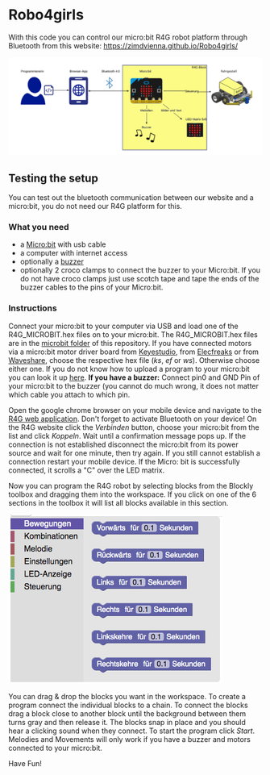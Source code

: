 # Robo4girls

With this code you can control our micro:bit R4G robot platform through Bluetooth from this website: https://zimdvienna.github.io/Robo4girls/

![R4G System overview](Dokumentation/Diagramme/r4g_system_overview.png)

## Testing the setup 
You can test out the bluetooth communication between our website and a micro:bit, you do not need our R4G platform for this.

### What you need
+ a [Micro:bit](https://microbit.org) with usb cable
+ a computer with internet access
+ optionally a [buzzer](https://de.wikipedia.org/wiki/Summer_(Elektronik))
+ optionally 2 croco clamps to connect the buzzer to your Micro:bit. If you do not have croco clamps just use scotch tape and tape the ends of the buzzer cables to the pins of your Micro:bit.

### Instructions

Connect your micro:bit to your computer via USB and load one of the R4G_MICROBIT.hex files on to your micro:bit. The R4G_MICROBIT.hex files are in the [microbit folder](microbit) of this repository. If you have connected motors via a micro:bit motor driver board from [Keyestudio](https://wiki.keyestudio.com/Ks0308_keyestudio_Motor_Drive_Breakout_Board_for_micro_bit), from [Elecfreaks](https://www.instructables.com/id/Elecfreaks-Motorbit-User-Guide/) or from [Waveshare](https://www.waveshare.com/wiki/Motor_Driver_for_micro:bit), choose the respective hex file (<i>ks</i>, <i>ef</i> or <i>ws</i>). Otherwise choose either one. If you do not know how to upload a program to your micro:bit you can look it up [here](https://makecode.microbit.org/device/usb).
<b>If you have a buzzer:</b>
Connect pin0 and GND Pin of your micro:bit to the buzzer (you cannot do much wrong, it does not matter which cable you attach to which pin.

Open the google chrome browser on your mobile device and navigate to the [R4G web application](https://zimdvienna.github.io/Robo4girls/). Don't forget to activate Bluetooth on your device! 
On the R4G website click the <i>Verbinden</i> button, choose your micro:bit from the list and click <i>Koppeln</i>. Wait until a confirmation message pops up. If the connection is not established disconnect the micro:bit from its power source and wait for one minute, then try again. If you still cannot establish a connection restart your mobile device. If the Micro: bit is successfully connected, it scrolls a "C" over the LED matrix.

Now you can program the R4G robot by selecting blocks from the Blockly toolbox and dragging them into the workspace. If you click on one of the 6 sections in the toolbox it will list all blocks available in this section.

![blockly toolbox](media/blockly_toolbox_foto.png)

You can drag & drop the blocks you want in the workspace. To create a program connect the individual blocks to a chain. To connect the blocks drag a block close to another block until the background between them turns gray and then release it. The blocks snap in place and you should hear a clicking sound when they connect. To start the program click <i>Start</i>. Melodies and Movements will only work if you have a buzzer and motors connected to your micro:bit.

Have Fun!

